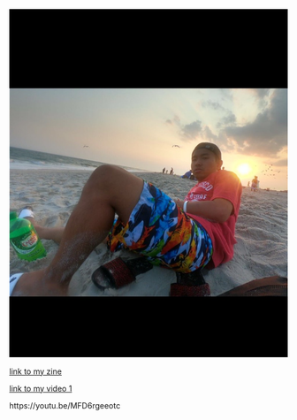 <!DOCTYPE html>
<html>
<head>
<img src="IMG_1022.JPG"> 
 <title>Lifes a beach and Im just playing in the sand</title>
 <head/>
 
 <style>
 <body bgcolor=“#1BEBDB"></style>
</body>

<body>
 <p><a href="my zine.pdf">link to my zine</a></p>
 <p><a href="video-1541552984.3gp">link to my video 1</a></p>
 <p>https://youtu.be/MFD6rgeeotc</p>
</body>
 </html>
